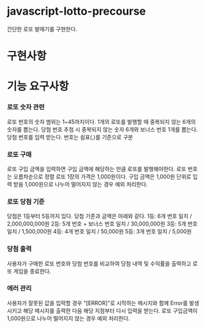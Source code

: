 # javascript-lotto-precourse
간단한 로또 발매기를 구현한다.

# 구현사항

# 기능 요구사항

### 로또 숫자 관련
 
로또 번호의 숫자 범위는 1~45까지이다.
1개의 로또를 발행할 때 중복되지 않는 6개의 숫자를 뽑는다.
당첨 번호 추첨 시 중복되지 않는 숫자 6개와 보너스 번호 1개를 뽑는다.
당첨 번호를 입력 받는다. 번호는 쉼표(,)를 기준으로 구분

### 로또 구매

로또 구입 금액을 입력하면 구입 금액에 해당하는 만큼 로또를 발행해야한다.
로또 번호는 오름차순으로 정렬
로또 1장의 가격은 1,000원이다.
구입 금액은 1,000원 단위로 입력 받음
1,000원으로 나누어 떨어지지 않는 경우 예외 처리한다.

### 로또 당첨 기준

당첨은 1등부터 5등까지 있다. 당첨 기준과 금액은 아래와 같다.
1등: 6개 번호 일치 / 2,000,000,000원
2등: 5개 번호 + 보너스 번호 일치 / 30,000,000원
3등: 5개 번호 일치 / 1,500,000원
4등: 4개 번호 일치 / 50,000원
5등: 3개 번호 일치 / 5,000원

### 당첨 출력

사용자가 구매한 로또 번호와 당첨 번호를 비교하여 당첨 내역 및 수익률을 출력하고 로또 게임을 종료한다.

### 에러 관리 

사용자가 잘못된 값을 입력할 경우 "[ERROR]"로 시작하는 메시지와 함께 Error를 발생시키고 해당 메시지를 출력한 다음 해당 지점부터 다시 입력을 받는다.
로또 구입금액이 1,000원으로 나누어 떨어지지 않는 경우 예외 처리한다.
